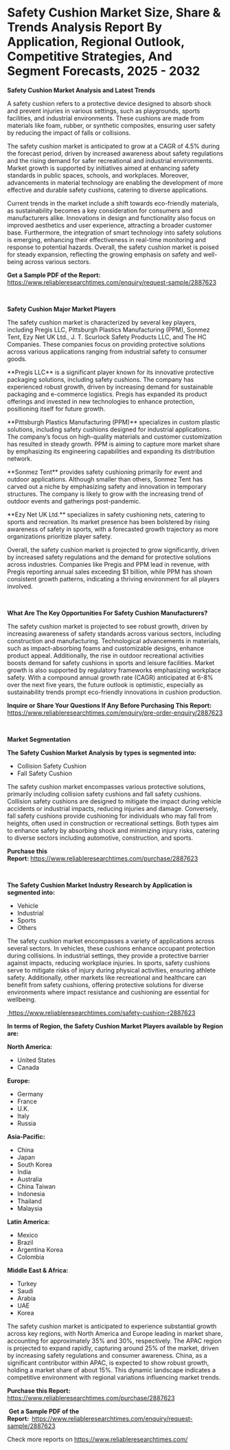 <p><h1>Safety Cushion Market Size, Share & Trends Analysis Report By Application, Regional Outlook, Competitive Strategies, And Segment Forecasts, 2025 - 2032</h1></p><p><strong>Safety Cushion Market Analysis and Latest Trends</strong></p>
<p><p>A safety cushion refers to a protective device designed to absorb shock and prevent injuries in various settings, such as playgrounds, sports facilities, and industrial environments. These cushions are made from materials like foam, rubber, or synthetic composites, ensuring user safety by reducing the impact of falls or collisions.</p><p>The safety cushion market is anticipated to grow at a CAGR of 4.5% during the forecast period, driven by increased awareness about safety regulations and the rising demand for safer recreational and industrial environments. Market growth is supported by initiatives aimed at enhancing safety standards in public spaces, schools, and workplaces. Moreover, advancements in material technology are enabling the development of more effective and durable safety cushions, catering to diverse applications.</p><p>Current trends in the market include a shift towards eco-friendly materials, as sustainability becomes a key consideration for consumers and manufacturers alike. Innovations in design and functionality also focus on improved aesthetics and user experience, attracting a broader customer base. Furthermore, the integration of smart technology into safety solutions is emerging, enhancing their effectiveness in real-time monitoring and response to potential hazards. Overall, the safety cushion market is poised for steady expansion, reflecting the growing emphasis on safety and well-being across various sectors.</p></p>
<p><strong>Get a Sample PDF of the Report:&nbsp;</strong> <a href="https://www.reliableresearchtimes.com/enquiry/request-sample/2887623?utm_campaign=2644&utm_medium=2&utm_source=Github&utm_content=ia&utm_term=14032025&utm_id=safety-cushion">https://www.reliableresearchtimes.com/enquiry/request-sample/2887623</a></p>
<p>&nbsp;</p>
<p><strong>Safety Cushion Major Market Players</strong></p>
<p><p>The safety cushion market is characterized by several key players, including Pregis LLC, Pittsburgh Plastics Manufacturing (PPM), Sonmez Tent, Ezy Net UK Ltd., J. T. Scurlock Safety Products LLC, and The HC Companies. These companies focus on providing protective solutions across various applications ranging from industrial safety to consumer goods.</p><p>**Pregis LLC** is a significant player known for its innovative protective packaging solutions, including safety cushions. The company has experienced robust growth, driven by increasing demand for sustainable packaging and e-commerce logistics. Pregis has expanded its product offerings and invested in new technologies to enhance protection, positioning itself for future growth.</p><p>**Pittsburgh Plastics Manufacturing (PPM)** specializes in custom plastic solutions, including safety cushions designed for industrial applications. The company’s focus on high-quality materials and customer customization has resulted in steady growth. PPM is aiming to capture more market share by emphasizing its engineering capabilities and expanding its distribution network.</p><p>**Sonmez Tent** provides safety cushioning primarily for event and outdoor applications. Although smaller than others, Sonmez Tent has carved out a niche by emphasizing safety and innovation in temporary structures. The company is likely to grow with the increasing trend of outdoor events and gatherings post-pandemic.</p><p>**Ezy Net UK Ltd.** specializes in safety cushioning nets, catering to sports and recreation. Its market presence has been bolstered by rising awareness of safety in sports, with a forecasted growth trajectory as more organizations prioritize player safety.</p><p>Overall, the safety cushion market is projected to grow significantly, driven by increased safety regulations and the demand for protective solutions across industries. Companies like Pregis and PPM lead in revenue, with Pregis reporting annual sales exceeding $1 billion, while PPM has shown consistent growth patterns, indicating a thriving environment for all players involved.</p></p>
<p>&nbsp;</p>
<p><strong>What Are The Key Opportunities For Safety Cushion Manufacturers?</strong></p>
<p><p>The safety cushion market is projected to see robust growth, driven by increasing awareness of safety standards across various sectors, including construction and manufacturing. Technological advancements in materials, such as impact-absorbing foams and customizable designs, enhance product appeal. Additionally, the rise in outdoor recreational activities boosts demand for safety cushions in sports and leisure facilities. Market growth is also supported by regulatory frameworks emphasizing workplace safety. With a compound annual growth rate (CAGR) anticipated at 6-8% over the next five years, the future outlook is optimistic, especially as sustainability trends prompt eco-friendly innovations in cushion production.</p></p>
<p><strong>Inquire or Share Your Questions If Any Before Purchasing This Report:</strong> <a href="https://www.reliableresearchtimes.com/enquiry/pre-order-enquiry/2887623?utm_campaign=2644&utm_medium=2&utm_source=Github&utm_content=ia&utm_term=14032025&utm_id=safety-cushion">https://www.reliableresearchtimes.com/enquiry/pre-order-enquiry/2887623</a></p>
<p>&nbsp;</p>
<p><strong>Market Segmentation</strong></p>
<p><strong>The Safety Cushion Market Analysis by types is segmented into:</strong></p>
<p><ul><li>Collision Safety Cushion</li><li>Fall Safety Cushion</li></ul></p>
<p><p>The safety cushion market encompasses various protective solutions, primarily including collision safety cushions and fall safety cushions. Collision safety cushions are designed to mitigate the impact during vehicle accidents or industrial impacts, reducing injuries and damage. Conversely, fall safety cushions provide cushioning for individuals who may fall from heights, often used in construction or recreational settings. Both types aim to enhance safety by absorbing shock and minimizing injury risks, catering to diverse sectors including automotive, construction, and sports.</p></p>
<p><strong>Purchase this Report:&nbsp;</strong><a href="https://www.reliableresearchtimes.com/purchase/2887623?utm_campaign=2644&utm_medium=2&utm_source=Github&utm_content=ia&utm_term=14032025&utm_id=safety-cushion">https://www.reliableresearchtimes.com/purchase/2887623</a></p>
<p>&nbsp;</p>
<p><strong>The Safety Cushion Market Industry Research by Application is segmented into:</strong></p>
<p><ul><li>Vehicle</li><li>Industrial</li><li>Sports</li><li>Others</li></ul></p>
<p><p>The safety cushion market encompasses a variety of applications across several sectors. In vehicles, these cushions enhance occupant protection during collisions. In industrial settings, they provide a protective barrier against impacts, reducing workplace injuries. In sports, safety cushions serve to mitigate risks of injury during physical activities, ensuring athlete safety. Additionally, other markets like recreational and healthcare can benefit from safety cushions, offering protective solutions for diverse environments where impact resistance and cushioning are essential for wellbeing.</p></p>
<p><a href="https://www.reliableresearchtimes.com/safety-cushion-r2887623?utm_campaign=2644&utm_medium=2&utm_source=Github&utm_content=ia&utm_term=14032025&utm_id=safety-cushion">&nbsp;https://www.reliableresearchtimes.com/safety-cushion-r2887623</a></p>
<p><strong>In terms of Region, the Safety Cushion Market Players available by Region are:</strong></p>
<p>
    <p> <strong> North America: </strong>
        <ul>
            <li>United States</li>
            <li>Canada</li>
        </ul>
        </p> 
    <p> <strong> Europe: </strong>
        <ul>
            <li>Germany</li>
            <li>France</li>
            <li>U.K.</li>
            <li>Italy</li>
            <li>Russia</li>
        </ul>
        </p> 
    <p> <strong> Asia-Pacific: </strong>
        <ul>
            <li>China</li>
            <li>Japan</li>
            <li>South Korea</li>
            <li>India</li>
            <li>Australia</li>
            <li>China Taiwan</li>
            <li>Indonesia</li>
            <li>Thailand</li>
            <li>Malaysia</li>
        </ul>
        </p> 
    <p> <strong> Latin America: </strong>
        <ul>
            <li>Mexico</li>
            <li>Brazil</li>
            <li>Argentina Korea</li>
            <li>Colombia</li>
        </ul>
        </p> 
    <p> <strong> Middle East & Africa: </strong>
        <ul>
            <li>Turkey</li>
            <li>Saudi</li>
            <li>Arabia</li>
            <li>UAE</li>
            <li>Korea</li>
        </ul>
    </p>
    </p>
<p><p>The safety cushion market is anticipated to experience substantial growth across key regions, with North America and Europe leading in market share, accounting for approximately 35% and 30%, respectively. The APAC region is projected to expand rapidly, capturing around 25% of the market, driven by increasing safety regulations and consumer awareness. China, as a significant contributor within APAC, is expected to show robust growth, holding a market share of about 15%. This dynamic landscape indicates a competitive environment with regional variations influencing market trends.</p></p>
<p><strong>Purchase this Report: </strong><a href="https://www.reliableresearchtimes.com/purchase/2887623?utm_campaign=2644&utm_medium=2&utm_source=Github&utm_content=ia&utm_term=14032025&utm_id=safety-cushion">https://www.reliableresearchtimes.com/purchase/2887623</a></p>
<p>&nbsp;<strong>Get a Sample PDF of the Report:&nbsp;&nbsp;</strong><a href="https://www.reliableresearchtimes.com/enquiry/request-sample/2887623?utm_campaign=2644&utm_medium=2&utm_source=Github&utm_content=ia&utm_term=14032025&utm_id=safety-cushion">https://www.reliableresearchtimes.com/enquiry/request-sample/2887623</a></p>
<p><strong></strong></p>
<p>Check more reports on <a href="https://www.reliableresearchtimes.com/?utm_campaign=2644&utm_medium=2&utm_source=Github&utm_content=ia&utm_term=14032025&utm_id=safety-cushion">https://www.reliableresearchtimes.com/</a></p>